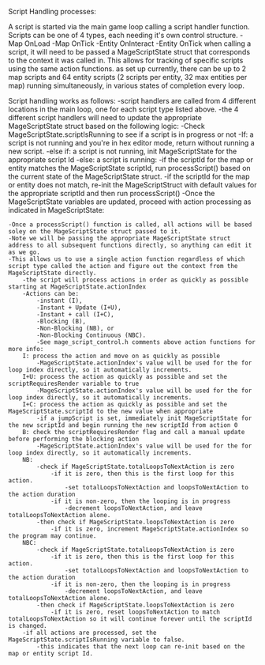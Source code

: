 Script Handling processes:

A script is started via the main game loop calling a script handler function.
Scripts can be one of 4 types, each needing it's own control structure.
	-Map OnLoad
	-Map OnTick
	-Entity OnInteract
	-Entity OnTick
when calling a script, it will need to be passed a MageScriptState struct that corresponds to the context it was called in.
This allows for tracking of specific scripts using the same action functions.
as set up currently, there can be up to 2 map scripts and 64 entity scripts (2 scripts per entity, 32 max entities per map) running simultaneously, in various states of completion every loop.

Script handling works as follows:
	-script handlers are called from 4 different locations in the main loop, one for each script type listed above.
	-the 4 different script handlers will need to update the appropriate MageScriptState struct based on the following logic:
	-Check MageScriptState.scriptIsRunning to see if a script is in progress or not
		-If: a script is not running and you're in hex editor mode, return without running a new script.
		-else if: a script is not running, init MageScriptState for the appropriate script Id
		-else: a script is running:
			-if the scriptId for the map or entity matches the MageScriptState scriptId, run processScript() based on the current state of the MageScriptState struct.
			-if the scriptId for the map or entity does not match, re-init the MageScriptStruct with default values for the appropriate scriptId and then run processScript()
	-Once the MageScriptState variables are updated, proceed with action processing as indicated in MageScriptState:

	-Once a processScript() function is called, all actions will be based soley on the MageScriptState struct passed to it.
	-Note we will be passing the appropriate MageScriptState struct address to all subsequent functions directly, so anything can edit it as we go.
	-This allows us to use a single action function regardless of which script type called the action and figure out the context from the MageScriptState directly.
		-the script will process actions in order as quickly as possible starting at MageScriptState.actionIndex
		-Actions can be:
			-instant (I), 
			-Instant + Update (I+U), 
			-Instant + call (I+C), 
			-Blocking (B),
			-Non-Blocking (NB), or
			-Non-Blocking Continuous (NBC). 
			-See mage_script_control.h comments above action functions for more info:
		I: process the action and move on as quickly as possible
			-MageScriptState.actionIndex's value will be used for the for loop index directly, so it automatically increments.
		I+U: process the action as quickly as possible and set the scriptRequiresRender variable to true
			-MageScriptState.actionIndex's value will be used for the for loop index directly, so it automatically increments.
		I+C: process the action as quickly as possible and set the MageScriptState.scriptId to the new value when appropriate
			-if a jumpScript is set, immediately init MageScriptState for the new scriptId and begin running the new scriptId from action 0
		B: check the scriptRequiresRender flag and call a manual update before performing the blocking action
			-MageScriptState.actionIndex's value will be used for the for loop index directly, so it automatically increments.
		NB:
			-check if MageScriptState.totalLoopsToNextAction is zero
				-if it is zero, then this is the first loop for this action.
					-set totalLoopsToNextAction and loopsToNextAction to the action duration
				-if it is non-zero, then the looping is in progress
					-decrement loopsToNextAction, and leave totalLoopsToNextAction alone.
			-then check if MageScriptState.loopsToNextAction is zero
				-if it is zero, increment MageScriptState.actionIndex so the program may continue.
		NBC:
			-check if MageScriptState.totalLoopsToNextAction is zero
				-if it is zero, then this is the first loop for this action.
					-set totalLoopsToNextAction and loopsToNextAction to the action duration
				-if it is non-zero, then the looping is in progress
					-decrement loopsToNextAction, and leave totalLoopsToNextAction alone.
			-then check if MageScriptState.loopsToNextAction is zero
				-if it is zero, reset loopsToNextAction to match totalLoopsToNextAction so it will continue forever until the scriptId is changed.
		-if all actions are processed, set the MageScriptState.scriptIsRunning variable to false.
			-this indicates that the next loop can re-init based on the map or entity script Id.
